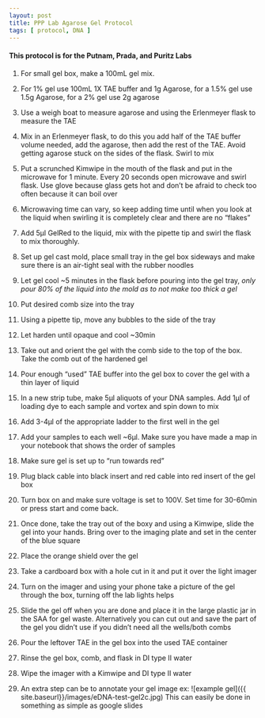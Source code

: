 ```yaml
---
layout: post
title: PPP Lab Agarose Gel Protocol
tags: [ protocol, DNA ]
---
```


#### This protocol is for the Putnam, Prada, and Puritz Labs

1.	For small gel box, make a 100mL gel mix.
2.	For 1% gel use 100mL 1X TAE buffer and 1g Agarose, for a 1.5% gel use 1.5g Agarose, for a 2% gel use 2g agarose
3.	Use a weigh boat to measure agarose and using the Erlenmeyer flask to measure the TAE
4.	Mix in an Erlenmeyer flask, to do this you add half of the TAE buffer volume needed, add the agarose, then add the rest of the TAE. Avoid getting agarose stuck on the sides of the flask. Swirl to mix
5.	 Put a scrunched Kimwipe in the mouth of the flask and put in the microwave for 1 minute. Every 20 seconds open microwave and swirl flask. Use glove because glass gets hot and don’t be afraid to check too often because it can boil over
6.	Microwaving time can vary, so keep adding time until when you look at the liquid when swirling it is completely clear and there are no “flakes”
7.	Add 5μl GelRed to the liquid, mix with the pipette tip and swirl the flask to mix thoroughly.
8.	Set up gel cast mold, place small tray in the gel box sideways and make sure there is an air-tight seal with the rubber noodles
9.	Let gel cool ~5 minutes in the flask before pouring into the gel tray, _only pour 80% of the liquid into the mold as to not make too thick a gel_
10.	Put desired comb size into the tray
11.	Using a pipette tip, move any bubbles to the side of the tray
12.	Let harden until opaque and cool ~30min
13.	Take out and orient the gel with the comb side to the top of the box. Take the comb out of the hardened gel
14.	Pour enough “used” TAE buffer into the gel box to cover the gel with a thin layer of liquid
15.	In a new strip tube, make 5μl aliquots of your DNA samples. Add 1μl of loading dye to each sample and vortex and spin down to mix
16.	Add 3-4μl of the appropriate ladder to the first well in the gel
17.	Add your samples to each well ~6μl. Make sure you have made a map in your notebook that shows the order of samples
18.	Make sure gel is set up to “run towards red”
19.	Plug black cable into black insert and red cable into red insert of the gel box
20.	Turn box on and make sure voltage is set to 100V. Set time for 30-60min or press start and come back.
21.	Once done, take the tray out of the boxy and using a Kimwipe, slide the gel into your hands. Bring over to the imaging plate and set in the center of the blue square
22.	Place the orange shield over the gel
23.	Take a cardboard box with a hole cut in it and put it over the light imager
24.	Turn on the imager and using your phone take a picture of the gel through the box, turning off the lab lights helps
25.	Slide the gel off when you are done and place it in the large plastic jar in the SAA for gel waste. Alternatively you can cut out and save the part of the gel you didn’t use if you didn’t need all the wells/both combs
26.	Pour the leftover TAE in the gel box into the used TAE container
27.	Rinse the gel box, comb, and flask in DI type II water
28.	Wipe the imager with a Kimwipe and DI type II water

29. An extra step can be to annotate your gel image ex:
![example gel]({{ site.baseurl}}/images/eDNA-test-gel2c.jpg)
This can easily be done in something as simple as google slides
